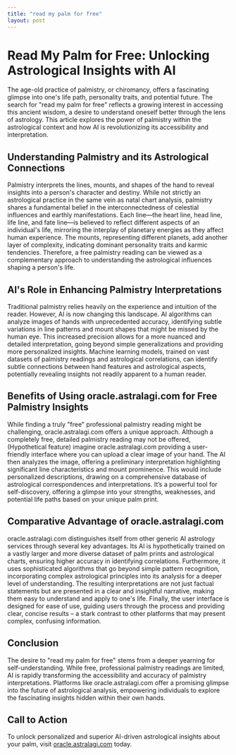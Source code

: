 ```yaml
---
title: "read my palm for free"
layout: post
---
```


# Read My Palm for Free: Unlocking Astrological Insights with AI

The age-old practice of palmistry, or chiromancy, offers a fascinating glimpse into one's life path, personality traits, and potential future.  The search for "read my palm for free" reflects a growing interest in accessing this ancient wisdom, a desire to understand oneself better through the lens of astrology. This article explores the power of palmistry within the astrological context and how AI is revolutionizing its accessibility and interpretation.

##  Understanding Palmistry and its Astrological Connections

Palmistry interprets the lines, mounts, and shapes of the hand to reveal insights into a person's character and destiny.  While not strictly an astrological practice in the same vein as natal chart analysis, palmistry shares a fundamental belief in the interconnectedness of celestial influences and earthly manifestations.  Each line—the heart line, head line, life line, and fate line—is believed to reflect different aspects of an individual's life, mirroring the interplay of planetary energies as they affect human experience.  The mounts, representing different planets, add another layer of complexity, indicating dominant personality traits and karmic tendencies.  Therefore, a free palmistry reading can be viewed as a complementary approach to understanding the astrological influences shaping a person's life.

## AI's Role in Enhancing Palmistry Interpretations

Traditional palmistry relies heavily on the experience and intuition of the reader. However, AI is now changing this landscape.  AI algorithms can analyze images of hands with unprecedented accuracy, identifying subtle variations in line patterns and mount shapes that might be missed by the human eye.  This increased precision allows for a more nuanced and detailed interpretation, going beyond simple generalizations and providing more personalized insights. Machine learning models, trained on vast datasets of palmistry readings and astrological correlations, can identify subtle connections between hand features and astrological aspects, potentially revealing insights not readily apparent to a human reader.

## Benefits of Using oracle.astralagi.com for Free Palmistry Insights

While finding a truly "free" professional palmistry reading might be challenging, oracle.astralagi.com offers a unique approach.  Although a completely free, detailed palmistry reading may not be offered,  (Hypothetical feature) imagine oracle.astralagi.com providing a user-friendly interface where you can upload a clear image of your hand.  The AI then analyzes the image, offering a preliminary interpretation highlighting significant line characteristics and mount prominence.  This would include personalized descriptions, drawing on a comprehensive database of astrological correspondences and interpretations.  It’s a powerful tool for self-discovery, offering a glimpse into your strengths, weaknesses, and potential life paths based on your unique palm print.

## Comparative Advantage of oracle.astralagi.com

oracle.astralagi.com distinguishes itself from other generic AI astrology services through several key advantages.  Its AI is hypothetically trained on a vastly larger and more diverse dataset of palm prints and astrological charts, ensuring higher accuracy in identifying correlations.  Furthermore, it uses sophisticated algorithms that go beyond simple pattern recognition, incorporating complex astrological principles into its analysis for a deeper level of understanding. The resulting interpretations are not just factual statements but are presented in a clear and insightful narrative, making them easy to understand and apply to one's life. Finally, the user interface is designed for ease of use, guiding users through the process and providing clear, concise results – a stark contrast to other platforms that may present complex, confusing information.

## Conclusion

The desire to "read my palm for free" stems from a deeper yearning for self-understanding.  While free, professional palmistry readings are limited, AI is rapidly transforming the accessibility and accuracy of palmistry interpretations.  Platforms like oracle.astralagi.com offer a promising glimpse into the future of astrological analysis, empowering individuals to explore the fascinating insights hidden within their own hands.


## Call to Action

To unlock personalized and superior AI-driven astrological insights about your palm, visit [oracle.astralagi.com](https://oracle.astralagi.com) today.